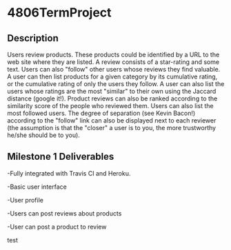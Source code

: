 # 4806TermProject

## Description
Users review products. These products could be identified by a URL to the web site where they are listed. A review consists of a star-rating and some text. Users can also "follow" other users whose reviews they find valuable. A user can then list products for a given category by its cumulative rating, or the cumulative rating of only the users they follow. A user can also list the users whose ratings are the most "similar" to their own using the Jaccard distance (google it!). Product reviews can also be ranked according to the similarity score of the people who reviewed them. Users can also list the most followed users. The degree of separation (see Kevin Bacon!) according to the "follow" link can also be displayed next to each reviewer (the assumption is that the "closer" a user is to you, the more trustworthy he/she should be to you).

## Milestone 1 Deliverables
-Fully integrated with Travis CI and Heroku.

-Basic user interface

-User profile

-Users can post reviews about products

-User can post a product to review

test
